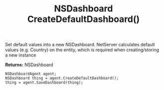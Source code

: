 ﻿---
uid: crmscript_ref_NSDashboardAgent_CreateDefaultDashboard
title: NSDashboard CreateDefaultDashboard()
intellisense: NSDashboardAgent.CreateDefaultDashboard
keywords: NSDashboardAgent, CreateDefaultDashboard
so.topic: reference
---
	  
Set default values into a new NSDashboard.
NetServer calculates default values (e.g. Country) on the entity, which is required when creating/storing a new instance
	  
**Returns:** NSDashboard

```crmscript
NSDashboardAgent agent;
NSDashboard thing = agent.CreateDefaultDashboard();
thing = agent.SaveDashboard(thing);
```

